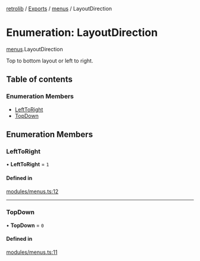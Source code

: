 [retrolib](../README.md) / [Exports](../modules.md) / [menus](../modules/menus.md) / LayoutDirection

# Enumeration: LayoutDirection

[menus](../modules/menus.md).LayoutDirection

Top to bottom layout or left to right.

## Table of contents

### Enumeration Members

- [LeftToRight](menus.LayoutDirection.md#lefttoright)
- [TopDown](menus.LayoutDirection.md#topdown)

## Enumeration Members

### LeftToRight

• **LeftToRight** = ``1``

#### Defined in

[modules/menus.ts:12](https://github.com/philbgarner/retrolib/blob/5caf158/src/modules/menus.ts#L12)

___

### TopDown

• **TopDown** = ``0``

#### Defined in

[modules/menus.ts:11](https://github.com/philbgarner/retrolib/blob/5caf158/src/modules/menus.ts#L11)
